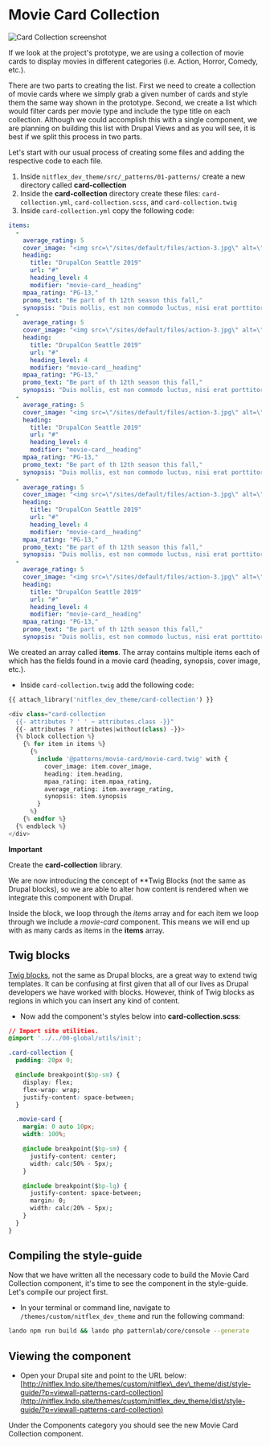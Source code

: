 # Movie Card Collection

![Card Collection screenshot](../../.gitbook/assets/card-collection-1.png)

If we look at the project's prototype, we are using a collection of movie cards to display movies in different categories \(i.e. Action, Horror, Comedy, etc.\).

There are two parts to creating the list. First we need to create a collection of movie cards where we simply grab a given number of cards and style them the same way shown in the prototype. Second, we create a list which would filter cards per movie type and include the type title on each collection. Although we could accomplish this with a single component, we are planning on building this list with Drupal Views and as you will see, it is best if we split this process in two parts.

Let's start with our usual process of creating some files and adding the respective code to each file.

1. Inside `nitflex_dev_theme/src/_patterns/01-patterns/` create a new directory called **card-collection**
2. Inside the **card-collection** directory create these files: `card-collection.yml`, `card-collection.scss`, and `card-collection.twig`
3. Inside `card-collection.yml` copy the following code:

```yaml
items:
  -
    average_rating: 5
    cover_image: "<img src=\"/sites/default/files/action-3.jpg\" alt=\"Alt text\" />"
    heading:
      title: "DrupalCon Seattle 2019"
      url: "#"
      heading_level: 4
      modifier: "movie-card__heading"
    mpaa_rating: "PG-13,"
    promo_text: "Be part of th 12th season this fall,"
    synopsis: "Duis mollis, est non commodo luctus, nisi erat porttitor ligula, eget lacinia odio sem nec elit."
  -
    average_rating: 5
    cover_image: "<img src=\"/sites/default/files/action-3.jpg\" alt=\"Alt text\" />"
    heading:
      title: "DrupalCon Seattle 2019"
      url: "#"
      heading_level: 4
      modifier: "movie-card__heading"
    mpaa_rating: "PG-13,"
    promo_text: "Be part of th 12th season this fall,"
    synopsis: "Duis mollis, est non commodo luctus, nisi erat porttitor ligula, eget lacinia odio sem nec elit."
  -
    average_rating: 5
    cover_image: "<img src=\"/sites/default/files/action-3.jpg\" alt=\"Alt text\" />"
    heading:
      title: "DrupalCon Seattle 2019"
      url: "#"
      heading_level: 4
      modifier: "movie-card__heading"
    mpaa_rating: "PG-13,"
    promo_text: "Be part of th 12th season this fall,"
    synopsis: "Duis mollis, est non commodo luctus, nisi erat porttitor ligula, eget lacinia odio sem nec elit."
  -
    average_rating: 5
    cover_image: "<img src=\"/sites/default/files/action-3.jpg\" alt=\"Alt text\" />"
    heading:
      title: "DrupalCon Seattle 2019"
      url: "#"
      heading_level: 4
      modifier: "movie-card__heading"
    mpaa_rating: "PG-13,"
    promo_text: "Be part of th 12th season this fall,"
    synopsis: "Duis mollis, est non commodo luctus, nisi erat porttitor ligula, eget lacinia odio sem nec elit."
  -
    average_rating: 5
    cover_image: "<img src=\"/sites/default/files/action-3.jpg\" alt=\"Alt text\" />"
    heading:
      title: "DrupalCon Seattle 2019"
      url: "#"
      heading_level: 4
      modifier: "movie-card__heading"
    mpaa_rating: "PG-13,"
    promo_text: "Be part of th 12th season this fall,"
    synopsis: "Duis mollis, est non commodo luctus, nisi erat porttitor ligula, eget lacinia odio sem nec elit."
```

We created an array called **items**. The array contains multiple items each of which has the fields found in a movie card \(heading, synopsis, cover image, etc.\).

* Inside `card-collection.twig` add the following code:

```php
{{ attach_library('nitflex_dev_theme/card-collection') }}

<div class="card-collection
  {{- attributes ? ' ' ~ attributes.class -}}"
  {{- attributes ? attributes|without(class) -}}>
  {% block collection %}
    {% for item in items %}
      {%
        include '@patterns/movie-card/movie-card.twig' with {
          cover_image: item.cover_image,
          heading: item.heading,
          mpaa_rating: item.mpaa_rating,
          average_rating: item.average_rating,
          synopsis: item.synopsis
        }
      %}
    {% endfor %}
  {% endblock %}
</div>
```

**Important**

Create the **card-collection** library.

We are now introducing the concept of \*\*Twig Blocks \(not the same as Drupal blocks\), so we are able to alter how content is rendered when we integrate this component with Drupal.

Inside the block, we loop through the _items_ array and for each item we loop through we include a _movie-card_ component. This means we will end up with as many cards as items in the **items** array.

## Twig blocks

[Twig blocks](https://twig.symfony.com/doc/2.x/tags/block.html), not the same as Drupal blocks, are a great way to extend twig templates. It can be confusing at first given that all of our lives as Drupal developers we have worked with blocks. However, think of Twig blocks as regions in which you can insert any kind of content.

* Now add the component's styles below into **card-collection.scss**:

```css
// Import site utilities.
@import '../../00-global/utils/init';

.card-collection {
  padding: 20px 0;

  @include breakpoint($bp-sm) {
    display: flex;
    flex-wrap: wrap;
    justify-content: space-between;
  }

  .movie-card {
    margin: 0 auto 10px;
    width: 100%;

    @include breakpoint($bp-sm) {
      justify-content: center;
      width: calc(50% - 5px);
    }

    @include breakpoint($bp-lg) {
      justify-content: space-between;
      margin: 0;
      width: calc(20% - 5px);
    }
  }
}
```

## Compiling the style-guide <a id="compiling-the-style-guide"></a>

Now that we have written all the necessary code to build the Movie Card Collection component, it's time to see the component in the style-guide. Let's compile our project first.

* In your terminal or command line, navigate to `/themes/custom/nitflex_dev_theme` and run the following command:

```bash
lando npm run build && lando php patternlab/core/console --generate
```

## Viewing the component <a id="viewing-the-component"></a>

* Open your Drupal site and point to the URL below: [http://nitflex.lndo.site/themes/custom/nitflex\_dev\_theme/dist/style-guide/?p=viewall-patterns-card-collection](http://nitflex.lndo.site/themes/custom/nitflex_dev_theme/dist/style-guide/?p=viewall-patterns-card-collection)

Under the Components category you should see the new Movie Card Collection component.


